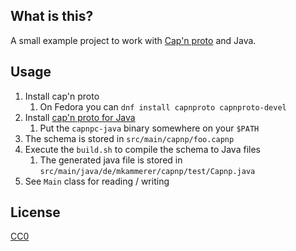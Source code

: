 ## What is this?

A small example project to work with [Cap'n proto](https://capnproto.org/index.html) and Java.

## Usage

1. Install cap'n proto 
    1. On Fedora you can `dnf install capnproto capnproto-devel`
1. Install [cap'n proto for Java](https://dwrensha.github.io/capnproto-java/index.html)
    1. Put the `capnpc-java` binary somewhere on your `$PATH`
1. The schema is stored in `src/main/capnp/foo.capnp`
1. Execute the `build.sh` to compile the schema to Java files
    1. The generated java file is stored in `src/main/java/de/mkammerer/capnp/test/Capnp.java`
1. See `Main` class for reading / writing

## License

[CC0](https://creativecommons.org/publicdomain/zero/1.0/)